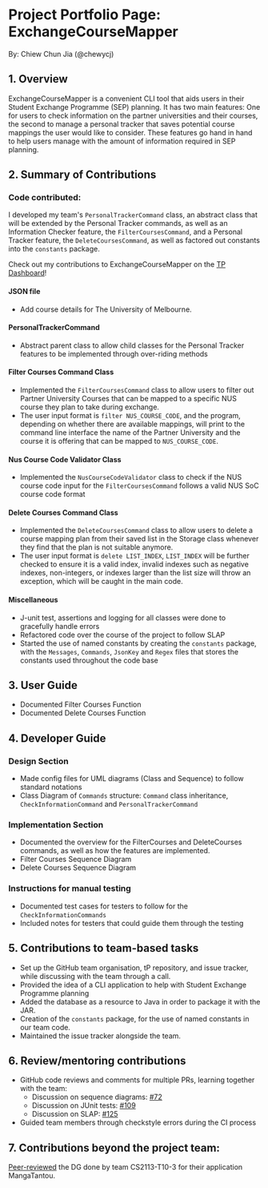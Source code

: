 # Project Portfolio Page: ExchangeCourseMapper

By: Chiew Chun Jia (@chewycj)

## 1. Overview
ExchangeCourseMapper is a convenient CLI tool that aids users in their Student Exchange Programme (SEP) planning.
It has two main features: One for users to check information on the partner universities and their courses, 
the second to manage a personal tracker that saves potential course mappings the user would like to consider. These 
features go hand in hand to help users manage with the amount of information required in SEP planning.


## 2. Summary of Contributions
### Code contributed:
I developed my team's `PersonalTrackerCommand` class, an abstract class that will be extended by the Personal Tracker commands,
as well as an Information Checker feature, the `FilterCoursesCommand`, and a Personal Tracker feature,
the `DeleteCoursesCommand`, as well as factored out constants into the `constants` package.

Check out my contributions to ExchangeCourseMapper on the [TP Dashboard](https://nus-cs2113-ay2425s1.github.io/tp-dashboard/?search=chewycj&sort=groupTitle%20dsc&sortWithin=title&since=2024-09-20&timeframe=commit&mergegroup=&groupSelect=groupByRepos&breakdown=false)!

#### JSON file
* Add course details for The University of Melbourne.

#### PersonalTrackerCommand
* Abstract parent class to allow child classes for the Personal Tracker features to be implemented through over-riding methods

#### Filter Courses Command Class
* Implemented the `FilterCoursesCommand` class to allow users to filter out Partner University Courses that can be
  mapped to a specific NUS course they plan to take during exchange.
* The user input format is `filter NUS_COURSE_CODE`, and the program, depending on whether there are available mappings,
  will print to the command line interface the name of the Partner University and the course it is offering that can be 
  mapped to `NUS_COURSE_CODE`.

#### Nus Course Code Validator Class
* Implemented the `NusCourseCodeValidator` class to check if the NUS course code input for the `FilterCoursesCommand`
  follows a valid NUS SoC course code format

#### Delete Courses Command Class
* Implemented the `DeleteCoursesCommand` class to allow users to delete a course mapping plan from
  their saved list in the Storage class whenever they find that the plan is not suitable anymore.
* The user input format is `delete LIST_INDEX`, `LIST_INDEX` will be further checked to ensure it is a valid index,
  invalid indexes such as negative indexes, non-integers, or indexes larger than the list size will throw 
  an exception, which will be caught in the main code.

#### Miscellaneous
* J-unit test, assertions and logging for all classes were done to gracefully handle errors
* Refactored code over the course of the project to follow SLAP
* Started the use of named constants by creating the `constants` package, with the `Messages`, `Commands`, `JsonKey` 
  and `Regex` files that stores the constants used throughout the code base

## 3. User Guide
* Documented Filter Courses Function
* Documented Delete Courses Function

## 4. Developer Guide

### Design Section
* Made config files for UML diagrams (Class and Sequence) to follow standard notations
* Class Diagram of `Commands` structure: `Command` class inheritance, `CheckInformationCommand` and
  `PersonalTrackerCommand`

### Implementation Section
* Documented the overview for the FilterCourses and DeleteCourses commands, as well as how the features are implemented.
* Filter Courses Sequence Diagram
* Delete Courses Sequence Diagram

### Instructions for manual testing
* Documented test cases for testers to follow for the `CheckInformationCommands`
* Included notes for testers that could guide them through the testing

## 5. Contributions to team-based tasks
* Set up the GitHub team organisation, tP repository, and issue tracker, while discussing with the team through a call.
* Provided the idea of a CLI application to help with Student Exchange Programme planning
* Added the database as a resource to Java in order to package it with the JAR.
* Creation of the `constants` package, for the use of named constants in our team code.
* Maintained the issue tracker alongside the team.

## 6. Review/mentoring contributions
* GitHub code reviews and comments for multiple PRs, learning together with the team:
    * Discussion on sequence diagrams: [#72](https://github.com/AY2425S1-CS2113-W10-2/tp/pull/72)
    * Discussion on JUnit tests: [#109](https://github.com/AY2425S1-CS2113-W10-2/tp/pull/109)
    * Discussion on SLAP: [#125](https://github.com/AY2425S1-CS2113-W10-2/tp/pull/125)
* Guided team members through checkstyle errors during the CI process

## 7. Contributions beyond the project team:
[Peer-reviewed](https://github.com/nus-cs2113-AY2425S1/tp/pull/9#pullrequestreview-2403433893) the DG done by team CS2113-T10-3 for their application MangaTantou.
